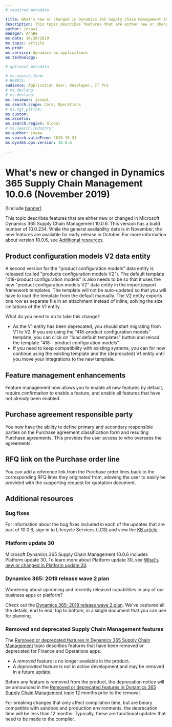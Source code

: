 ```yaml
---
# required metadata

title: What's new or changed in Dynamics 365 Supply Chain Management 10.0.6 (November 2019)
description: This topic describes features that are either new or changed in Dynamics 365 Supply Chain Management 10.0.6. 
author: josaw1
manager: AnnBe
ms.date: 10/28/2019
ms.topic: article
ms.prod: 
ms.service: dynamics-ax-applications
ms.technology: 

# optional metadata

# ms.search.form: 
# ROBOTS: 
audience: Application User, Developer, IT Pro
# ms.devlang: 
# ms.devlang: 
ms.reviewer: josaw1
ms.search.scope: Core, Operations
# ms.tgt_pltfrm: 
ms.custom: 
ms.assetid: 
ms.search.region: Global
# ms.search.industry: 
ms.author: josaw
ms.search.validFrom: 2019-10-31 
ms.dyn365.ops.version: 10.0.6

---
```

# What's new or changed in Dynamics 365 Supply Chain Management 10.0.6 (November 2019)

[!include [banner](../includes/banner.md)]

This topic describes features that are either new or changed in Microsoft Dynamics 365 Supply Chain Management 10.0.6. This version has a build number of 10.0.234. While the general availability date is in November, the new features are available for early release in October. For more information about version 10.0.6, see [Additional resources](whats-new-scm-10-0-6.md#additional-resources).

## Product configuration models V2 data entity

A second version for the "product configuration models" data entity is released (called "products configuration models V2"). The default template "418-product configuration models" is also needs to be so that it uses the new "product configuration models V2" data entity in the import/export framework templates. 
The template will not be auto-updated so that you will have to load the template from the default manually. The V2 entity exports one row as separate file in an attachment instead of inline, solving the size limitations of the V1 entity. 
 
What do you need to do to take this change?
-    As the V1 entity has been deprecated, you should start migrating from V1 to V2. If you are using the  "418-product configuration models" template, you can click on "load default templates" button and reload the template "418 – product configuration models"
-    If you need to keep compatibility with existing systems, you can for now continue using the existing template and the (deprecated) V1 entity until you move your integrations to the new template. 

## Feature management enhancements
Feature management now allows you to enable all new features by default, require confirmation to enable a feature, and enable all features that have not already been enabled. 


## Purchase agreement responsible party
You now have the ability to define primary and secondary responsible parties on the Purchase agreement classification form and resulting Purchase agreements.  This provides the user access to who oversees the agreements.

## RFQ link on the Purchase order line
You can add a reference link from the Purchase order lines back to the corresponding RFQ lines they originated from, allowing the user to easily be provided with the supporting request for quotation document.

## Additional resources

### Bug fixes
For information about the bug fixes included in each of the updates that are part of 10.0.6, sign in to Lifecycle Services (LCS) and view the [KB article](https://fix.lcs.dynamics.com/Issue/Details?bugId=369581&dbType=3&qc=ba058110be40fe16a39469298041b1a7baf82eb65bb9df4d864602d2c6bf93d7).

### Platform update 30
Microsoft Dynamics 365 Supply Chain Management 10.0.6 includes Platform update 30. To learn more about Platform update 30, see [What's new or changed in Platform update 30](../../fin-ops-core/fin-ops/get-started/whats-new-platform-update-30.md).

### Dynamics 365: 2019 release wave 2 plan
Wondering about upcoming and recently released capabilities in any of our business apps or platform?

Check out the [Dynamics 365: 2019 release wave 2 plan](https://docs.microsoft.com/dynamics365-release-plan/2019wave2/). We've captured all the details, end to end, top to bottom, in a single document that you can use for planning.

### Removed and deprecated Supply Chain Management features

The [Removed or deprecated features in Dynamics 365 Supply Chain Management](removed-deprecated-features-scm-updates.md) topic describes features that have been removed or deprecated for Finance and Operations apps.

- A *removed* feature is no longer available in the product.
- A *deprecated* feature is not in active development and may be removed in a future update.

Before any feature is removed from the product, the deprecation notice will be announced in the [Removed or deprecated features in Dynamics 365 Supply Chain Management](removed-deprecated-features-scm-updates.md) topic 12 months prior to the removal.

For breaking changes that only affect compilation time, but are binary compatible with sandbox and production environments, the deprecation time will be less than 12 months. Typically, these are functional updates that need to be made to the compiler.
